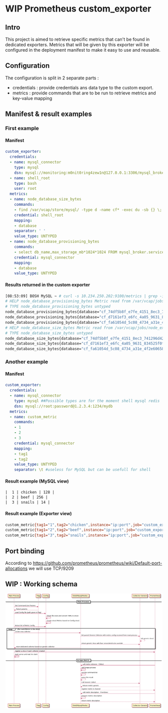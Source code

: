 # WIP Prometheus custom_exporter

## Intro

This project is aimed to retrieve specific metrics that can't be found in dedicated exporters. Metrics that will be given by this exporter will be configured in the deployment manifest to make it easy to use and reusable.

## Configuration 

The configuration is split in 2 separate parts :
 * credentials : provide credentials ans data type to the custom export.
 * metrics : provide commands that are to be run to retrieve metrics and key-value mapping

## Manifest & result examples
### First example
#### Manifest
```yaml
custom_exporter:
  credentials:
  - name: mysql_connector
    type: mysql 
    dsn: mysql://monitoring:m0nit0ring4zew1n@127.0.0.1:3306/mysql_broker
  - name: shell_root
    type: bash
    user: root
  metrics:
  - name: node_database_size_bytes
    commands:
    - find /var/vcap/store/mysql/ -type d -name cf* -exec du -sb {} \;| sed -ne 's/^\([0-9]\+\)\t\(\/var\/vcap\/store\/mysql\/\)\(.*\)$/\3 \1/p'
    credential: shell_root
    mapping:
    - database
    separator: ' '
    value_type: UNTYPED
  - name: node_database_provisioning_bytes
    commands:
    - select db_name,max_storage_mb*1024*1024 FROM mysql_broker.service_instances;
    credential: mysql_connector
    mapping:
    - database
    value_type: UNTYPED
```

#### Results returned in the custom exporter

```bash
[08:53:09] BOSH MySQL ~ # curl -s 10.234.250.202:9100/metrics | grep -i 'node_database'
# HELP node_database_provisioning_bytes Metric read from /var/vcap/jobs/node_exporter/config/database_provisioning.prom
# TYPE node_database_provisioning_bytes untyped
node_database_provisioning_bytes{database="cf_74df5b8f_e7fe_4151_8ec3_741296d42fbc"} 1.048576e+09
node_database_provisioning_bytes{database="cf_d7161ef3_e6fc_4a05_9631_834525f0f7ba"} 1.048576e+09
node_database_provisioning_bytes{database="cf_fa61054d_5c08_4734_a31e_4f2e6065897b"} 1.048576e+08
# HELP node_database_size_bytes Metric read from /var/vcap/jobs/node_exporter/config/database_size.prom
# TYPE node_database_size_bytes untyped
node_database_size_bytes{database="cf_74df5b8f_e7fe_4151_8ec3_741296d42fbc"} 4157
node_database_size_bytes{database="cf_d7161ef3_e6fc_4a05_9631_834525f0f7ba"} 4157
node_database_size_bytes{database="cf_fa61054d_5c08_4734_a31e_4f2e6065897b"} 4157
```

### Another example 
#### Manifest 
```yaml
custom_exporter:
  credentials:
  - name: mysql_connector
    type: mysql ##Possible types are for the moment shell mysql redis
    dsn: mysql://root:password@1.2.3.4:1234/mydb
  metrics:
  - name: custom_metric
    commands:
    - 1
    - 2
    - 3
    credential: mysql_connector
    mapping:
    - tag1
    - tag2
    value_type: UNTYPED
    separator: \t #useless for MySQL but can be usefull for shell
```

#### Result example (MySQL view)
```mysql
|  1 | chicken | 128 |
|  2 | beef | 256 |
|  3 | snails | 14 | 
```

#### Result example (Exporter view)
```bash
custom_metric{tag1="1",tag2="chicken",instance="ip:port",job="custom_exporter"}  128
custom_metric{tag1="2",tag2="beef",instance="ip:port",job="custom_exporter"}  256
custom_metric{tag1="3",tag2="snails",instance="ip:port",job="custom_exporter"}  14
```

## Port binding
According to https://github.com/prometheus/prometheus/wiki/Default-port-allocations we will use TCP/9209

## WIP : Working schema
![custom_exporter_working_schema](custom_exporter.png)
